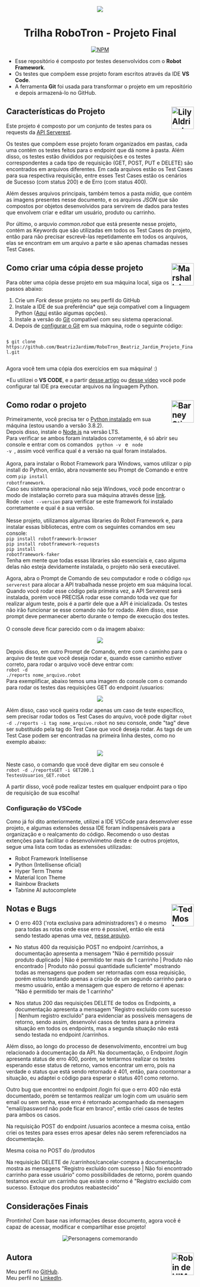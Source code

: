 
<div align = "center">
<img src="./midia/compasslogo.png">

# Trilha RoboTron - Projeto Final

[![NPM](https://img.shields.io/npm/l/react)](https://github.com/BeatrizJardimm/RoboTron_Beatriz_Jardim_Projeto_Final/blob/develop/LICENSE)
  
</div>

* Esse repositório é composto por testes desenvolvidos com o **Robot Framework**.
* Os testes que compõem esse projeto foram escritos através da IDE **VS Code**.
* A ferramenta **Git** foi usada para transformar o projeto em um repositório e depois armazená-lo no GitHub.

## <img src="./midia/lily.jpg" alt="Lily Aldrin de HIMYM" width="60" height="60" align="right"> Características do Projeto

Este projeto é composto por um conjunto de testes para os requests da [API Serverest](https://serverest.dev/).
<br>

Os testes que compõem esse projeto foram organizados em pastas, cada uma contém os testes feitos para o endpoint que dá nome à pasta. Além disso, os testes estão divididos por requisições e os testes correspondentes a cada tipo de requisição (GET, POST, PUT e DELETE) são encontrados em arquivos diferentes.
Em cada arquivos estão os Test Cases para sua respectiva requisição, entre esses Test Cases estão os cenários de Sucesso (com status 200) e de Erro (com status 400).

Além desses arquivos principais, também temos a pasta *midia*, que contém as imagens presentes nesse documento, e os arquivos *JSON* que são compostos por objetos desenvolvidos para servirem de dados para testes que envolvem criar e editar um usuário, produto ou carrinho.

Por último, o arquvio *common.robot* que está presente nesse projeto, contém as Keywords que são utilizadas em todos os Test Cases do projeto, então para não precisar escrevê-las repetidamente em todos os arquivos, elas se encontram em um arquivo a parte e são apenas chamadas nesses Test Cases.

## <img src="./midia/marshall.jpg" alt="Marshall de HIMYM" width="60" height="60" align="right"> Como criar uma cópia desse projeto

Para obter uma cópia desse projeto em sua máquina local, siga os passos abaixo:

1. Crie um *Fork* desse projeto no seu perfil do GitHub
2. Instale a IDE de sua preferência* que seja compatível com a linguagem Python ([Aqui](https://blog.geekhunter.com.br/ides-e-editores-de-codigo-em-python-para-2021/) estão algumas opções).
3. Instale a versão do [Git](https://git-scm.com/downloads) compatível com seu sistema operacional.
4. Depois de [configurar o Git](https://www.youtube.com/watch?v=UBAX-13g8OM) em sua máquina, rode o seguinte código:

<code>
$ git clone https://github.com/BeatrizJardimm/RoboTron_Beatriz_Jardim_Projeto_Final.git

</code>

Agora você tem uma cópia dos exercícios em sua máquina! :)

*Eu utilizei o **VS CODE**, e a partir [desse artigo](https://asimov.academy/como-instalar-e-configurar-o-vscode/) ou [desse vídeo](https://www.youtube.com/watch?v=-RuY-rM-B4M&t=1s) você pode configurar tal IDE pra executar arquivos na linguagem Python.

## <img src="./midia/barney.jpg" alt="Barney Stinson de HIMYM" width="60" height="60" align="right"> Como rodar o projeto

Primeiramente, você precisa ter o [Python instalado](https://www.python.org/downloads/) em sua máquina (estou usando a versão 3.8.2).
<br>
Depois disso, instale o [Node.js](https://nodejs.org/en/download/) na versão LTS.
<br>
Para verificar se ambos foram instalados corretamente, é só abrir seu console e entrar com os comandos <code> python -v </code> e <code> node -v </code>, assim você verifica qual é a versão na qual foram instalados.
<br>
<br>
Agora, para instalar o Robot Framework para Windows, vamos utilizar o pip install do Python, então, abra novamente seu Prompt de Comando e entre com <code>pip install robotframework</code>.
<br>
Caso seu sistema operacional não seja Windows, você pode encontrar o modo de instalação correto para sua máquina através desse [link](https://robotframework.org/robotframework/latest/RobotFrameworkUserGuide.html#installation-instructions).
<br>
Rode <code>robot --version</code> para verificar se este framework foi instalado corretamente e qual é a sua versão.
<br>
<br>
Nesse projeto, utilizamos algumas libraries do Robot Framework e, para instalar essas bibliotecas, entre com os seguintes comandos em seu console:
<br>
<code>pip install robotframework-browser </code>
<br>
<code>pip install robotframework-requests</code>
<br>
<code>pip install robotframework-faker</code>
<br>
Tenha em mente que todas essas libraries são essenciais e, caso alguma delas não esteja devidamente instalada, o projeto não será executável.

Agora, abra o Prompt de Comando de seu computador e rode o código <code>npx serverest</code> para alocar a API trabalhada nesse projeto em sua máquina local.
<br>
Quando você rodar esse código pela primeira vez, a API Serverest será instalada, porém você PRECISA rodar esse comando toda vez que for realizar algum teste, pois é a partir dele que a API é inicializada. Os testes não irão funcionar se esse comando não for rodado. Além disso, esse prompt deve permanecer aberto durante o tempo de execução dos testes.
<br>
<br>
O console deve ficar parecido com o da imagem abaixo:

<div align="center">
    <img src="midia/promptServerest.jpeg">
</div>

Depois disso, em outro Prompt de Comando, entre com o caminho para o arquivo de teste que você deseja rodar e, quando esse caminho estiver correto, para rodar o arquivo você deve entrar com:
<br>
<code>robot -d ./reports nome_arquivo.robot</code>
<br>
Para exemplificar, abaixo temos uma imagem do console com o comando para rodar os testes das requisições GET do endpoint /usuarios:

<div align="center">
    <img src="midia/exemploGet.jpeg">
</div>

Além disso, caso você queira rodar apenas um caso de teste específico, sem precisar rodar todos os Test Cases do arquivo, você pode digitar <code>robot -d ./reports -i tag nome_arquivo.robot</code> no seu console, onde "tag" deve ser substituido pela tag do Test Case que você deseja rodar. As tags de um Test Case podem ser encontradas na primeira linha destes, como no exemplo abaixo:

<div align="center">
    <img src="midia/exemploTag.jpeg">
</div>

Neste caso, o comando que você deve digitar em seu console é
<br>
<code>robot -d ./reportsGET -i GET200.1 TestesUsuarios_GET.robot</code>

A partir disso, você pode realizar testes em qualquer endpoint para o tipo de requisição de sua escolha!

### Configuração do VSCode

Como já foi dito anteriormente, utilizei a IDE VSCode para desenvolver esse projeto, e algumas extensões dessa IDE foram indispensáveis para a organização e o realçamento do código. Recomendo o uso destas extenções para facilitar o desenvolvimetno deste e de outros projetos, segue uma lista com todas as extensões utilizadas:

* Robot Framework Intellisense
* Python (Intellisense oficial)
* Hyper Term Theme
* Material Icon Theme
* Rainbow Brackets
* Tabnine AI autocomplete

## <img src="./midia/ted.jpg" alt="Ted Mosby de HIMYM" width="60" height="60" align="right"> Notas e Bugs

* O erro 403 ('rota exclusiva para administradores') é o mesmo para todas as rotas onde esse erro é possível, então ele está sendo testado apenas uma vez, [nesse arquivo](produtos/TestesProdutos_DELETE.robot).

* No status 400 da requisição POST no endpoint /carrinhos, a documentação apresenta a mensagem "Não é permitido possuir produto duplicado | Não é permitido ter mais de 1 carrinho | Produto não encontrado | Produto não possui quantidade suficiente" mostrando todas as mensagens que podem ser retornadas com essa requisição, porém estou testando apenas a criação de um segundo carrinho para o mesmo usuário, então a mensagem que espero de retorno é apenas: "Não é permitido ter mais de 1 carrinho"

* Nos status 200 das requisições DELETE de todos os Endpoints, a documentação apresenta a mensagem "Registro excluído com sucesso | Nenhum registro excluído" para evidenciar as possíveis mensagens de retorno, sendo assim, desenvolvi casos de testes para a primeira situação em todos os endpoints, mas a segunda situação não está sendo testada no endpoint /carrinhos.

Além disso, ao longo do processo de desenvolvimento, encontrei um bug relacionado à documentação da API. Na documentação, o Endpoint /login apresenta status de erro 400, porém, se tentarmos realizar os testes esperando esse status de retorno, vamos encontrar um erro, pois na verdade o status que está sendo retornado é 401, então, para coontornar a situação, eu adaptei o código para esperar o status 401 como retorno.

Outro bug que encontrei no endpoint /login foi que o erro 400 não está documentado, porém se tentarmos realizar um login com um usuário sem email ou sem senha, esse erro é retornado acompanhado da mensagem "email/password não pode ficar em branco", então criei casos de testes para ambos os casos.

Na requisição POST do endpoint /usuarios acontece a mesma coisa, então criei os testes para esses erros apesar deles não serem referenciados na documentação.

Mesma coisa no POST do /produtos

Na requisição DELETE de /carrinhos/cancelar-compra a documentação mostra as mensagens "Registro excluído com sucesso | Não foi encontrado carrinho para esse usuário" como possibilidades de retorno, porém quando testamos excluir um carrinho que existe o retorno é "Registro excluído com sucesso. Estoque dos produtos reabastecido"


## Considerações Finais  

Prontinho!
Com base nas informações desse documento, agora você é capaz de acessar, modificar e compartilhar esse projeto!

<div align="center">
    <img src="./midia/comemorando.gif" alt="Personagens comemorando">
</div>

## <img src="./midia/robin.jpg" alt="Robin de HIMYM" width="60" height="60" align="right"> Autora

Meu perfil no [GitHub](https://github.com/BeatrizJardimm).
<br>
Meu perfil no [LinkedIn](https://www.linkedin.com/in/paula-beatriz-jardim-11882521a/).